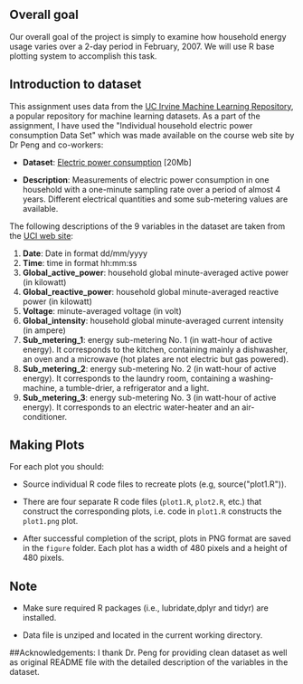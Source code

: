 ## Overall goal

Our overall goal of the project is simply to examine how household energy usage
varies over a 2-day period in February, 2007. We will use R base plotting 
system to accomplish this task.

## Introduction to dataset

This assignment uses data from
the <a href="http://archive.ics.uci.edu/ml/">UC Irvine Machine
Learning Repository</a>, a popular repository for machine learning
datasets. As a part of the assignment, I have used the "Individual household
electric power consumption Data Set" which was made available on
the course web site by Dr Peng and co-workers:

* <b>Dataset</b>: <a href="https://d396qusza40orc.cloudfront.net/exdata%2Fdata%2Fhousehold_power_consumption.zip">Electric power consumption</a> [20Mb]

* <b>Description</b>: Measurements of electric power consumption in
one household with a one-minute sampling rate over a period of almost
4 years. Different electrical quantities and some sub-metering values
are available.


The following descriptions of the 9 variables in the dataset are taken
from
the <a href="https://archive.ics.uci.edu/ml/datasets/Individual+household+electric+power+consumption">UCI
web site</a>:

<ol>
<li><b>Date</b>: Date in format dd/mm/yyyy </li>
<li><b>Time</b>: time in format hh:mm:ss </li>
<li><b>Global_active_power</b>: household global minute-averaged active power (in kilowatt) </li>
<li><b>Global_reactive_power</b>: household global minute-averaged reactive power (in kilowatt) </li>
<li><b>Voltage</b>: minute-averaged voltage (in volt) </li>
<li><b>Global_intensity</b>: household global minute-averaged current intensity (in ampere) </li>
<li><b>Sub_metering_1</b>: energy sub-metering No. 1 (in watt-hour of active energy). It corresponds to the kitchen, containing mainly a dishwasher, an oven and a microwave (hot plates are not electric but gas powered). </li>
<li><b>Sub_metering_2</b>: energy sub-metering No. 2 (in watt-hour of active energy). It corresponds to the laundry room, containing a washing-machine, a tumble-drier, a refrigerator and a light. </li>
<li><b>Sub_metering_3</b>: energy sub-metering No. 3 (in watt-hour of active energy). It corresponds to an electric water-heater and an air-conditioner.</li>
</ol>


## Making Plots

For each plot you should:

* Source individual R code files to recreate plots (e.g, source("plot1.R")).

* There are four separate R code files (`plot1.R`, `plot2.R`, etc.) that
construct the corresponding plots, i.e. code in `plot1.R` constructs
the `plot1.png` plot. 

* After successful completion of the script, plots in PNG format are saved in the `figure` folder. Each plot has a width of 480 pixels and a height of 480 pixels.

## Note

* Make sure required R packages (i.e., lubridate,dplyr and tidyr) are installed.

* Data file is unziped and located in the current working directory.

##Acknowledgements:
I thank Dr. Peng for providing clean dataset as well as original README 
file with the detailed description of the variables in the dataset.
